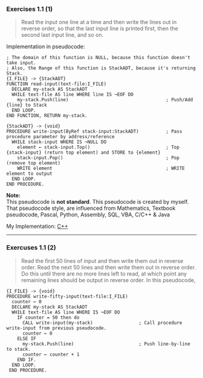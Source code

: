 ### Exercises 1.1 (1)
> Read the input one line at a time and then write the lines out in reverse order, so that the last input line is printed first, then the second last input line, and so on.

Implementation in pseudocode:
```
; The domain of this function is NULL, because this function doesn't take input.
; Also, the Range of this function is StackADT, because it's returning Stack.          
{I_FILE} -> {StackADT}                           
FUNCTION read-input(text-file:I_FILE)
  DECLARE my-stack AS StackADT
  WHILE text-file AS line WHERE line IS ¬EOF DO           
    my-stack.Push(line)                                    ; Push/Add {line} to Stack
  END LOOP.
END FUNCTION, RETURN my-stack.

{StackADT} -> {void}
PROCEDURE write-input(ByRef stack-input:StackADT)          ; Pass procedure parameter by address/reference
  WHILE stack-input WHERE IS ¬NULL DO
    element ← stack-input.Top()                            ; Top {stack-input} (return top element) and STORE to {element}
    stack-input.Pop()                                      ; Pop (remove top element)
    WRITE element                                          ; WRITE element to output
  END LOOP.
END PROCEDURE.
```
**Note:** \
This pseudocode is **not standard**. This pseudocode is created by myself. \
That pseudocode style, are influenced from Mathematics, Textbook pseudocode, Pascal, Python, Assembly, SQL, VBA, C/C++ & Java

My Implementation: [C++](https://gist.github.com/afifabroory/e03c2179550c72828ea40bd38d909e0e)

---

### Exercuses 1.1 (2)
> Read the first 50 lines of input and then write them out in reverse order. Read the next 50 lines and then write them out in reverse order. Do this until there are no more lines left to read, at which point any remaining lines should be output in reverse order.
In this pseudocode,
```
{I_FILE} -> {void}
PROCEDURE write-fifty-input(text-file:I_FILE)
  counter ← 0
  DECLARE my-stack AS StackADT
  WHILE text-file AS line WHERE IS ¬EOF DO
    IF counter = 50 then do
      CALL write-input(my-stack)                 ; Call procedure write-input from previous pseudocode.
      counter ← 0
    ELSE IF
      my-stack.Push(line)                        ; Push line-by-line to stack.
      counter ← counter + 1
    END IF.
  END LOOP.
 END PROCEDURE.
```
